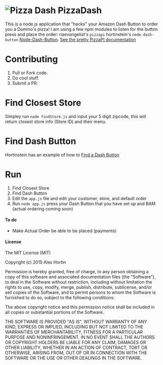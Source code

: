 ![Pizza Dash](http://i.imgur.com/DD944Cz.jpg)
PizzaDash
====
This is a node.js application that "hacks" your Amazon Dash Button to order you a Domino's pizza!
I am using a few npm modules to listen for the button press and place the order: riaevangelist's ` pizzapi ` hortinstein's ` node-dash-button ` [Node-Dash-Button](https://github.com/hortinstein/node-dash-button). [See the pretty PizzaPI documentation](http://riaevangelist.github.io/node-dominos-pizza-api/)

Contributing
====

1. Pull or Fork code.
2. Do cool stuff.
3. Submit a PR.

Find Closest Store
====
Simpley run ` node findStore.js ` and input your 5 digit zipcode, this will return closest store info (Store ID) and their menu.

Find Dash Button
====
Hortinstein has an example of how to [Find a Dash Button](https://github.com/hortinstein/node-dash-button/blob/master/README.md#find-a-dash)

Run
====
1. Find Closest Store
2. Find Dash Button
3. Edit the `app.js` file and edit your customer, store, and default order
4. Run ` node app.js ` press your Dash Button that you have set up and BAM (actual ordering coming soon)

#### To do
- Make Actual Order be able to be placed (payments)

#### License

The MIT License (MIT)

Copyright (c) 2015 Alex Hortin

Permission is hereby granted, free of charge, to any person obtaining a copy of this software and associated documentation files (the "Software"), to deal in the Software without restriction, including without limitation the rights to use, copy, modify, merge, publish, distribute, sublicense, and/or sell copies of the Software, and to permit persons to whom the Software is furnished to do so, subject to the following conditions:

The above copyright notice and this permission notice shall be included in all copies or substantial portions of the Software.

THE SOFTWARE IS PROVIDED "AS IS", WITHOUT WARRANTY OF ANY KIND, EXPRESS OR IMPLIED, INCLUDING BUT NOT LIMITED TO THE WARRANTIES OF MERCHANTABILITY, FITNESS FOR A PARTICULAR PURPOSE AND NONINFRINGEMENT. IN NO EVENT SHALL THE AUTHORS OR COPYRIGHT HOLDERS BE LIABLE FOR ANY CLAIM, DAMAGES OR OTHER LIABILITY, WHETHER IN AN ACTION OF CONTRACT, TORT OR OTHERWISE, ARISING FROM, OUT OF OR IN CONNECTION WITH THE SOFTWARE OR THE USE OR OTHER DEALINGS IN THE SOFTWARE.
